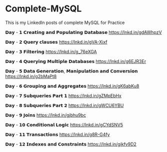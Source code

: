 # Complete-MySQL
This is my LinkedIn posts of complete MySQL for Practice

𝗗𝗮𝘆 - 𝟭 𝗖𝗿𝗲𝗮𝘁𝗶𝗻𝗴 𝗮𝗻𝗱 𝗣𝗼𝗽𝘂𝗹𝗮𝘁𝗶𝗻𝗴 𝗗𝗮𝘁𝗮𝗯𝗮𝘀𝗲 https://lnkd.in/gdAWhpzV

𝗗𝗮𝘆 - 𝟮 𝗤𝘂𝗲𝗿𝘆 𝗰𝗹𝗮𝘂𝘀𝗲𝘀 https://lnkd.in/gVA-Xixf

𝗗𝗮𝘆 - 𝟯 𝗙𝗶𝗹𝘁𝗲𝗿𝗶𝗻𝗴 https://lnkd.in/g_76eXGA

𝗗𝗮𝘆 - 𝟰 𝗤𝘂𝗲𝗿𝘆𝗶𝗻𝗴 𝗠𝘂𝗹𝘁𝗶𝗽𝗹𝗲 𝗗𝗮𝘁𝗮𝗯𝗮𝘀𝗲𝘀 https://lnkd.in/g6EJR3Er

𝗗𝗮𝘆 - 𝟱 𝗗𝗮𝘁𝗮 𝗚𝗲𝗻𝗲𝗿𝗮𝘁𝗶𝗼𝗻, 𝗠𝗮𝗻𝗶𝗽𝘂𝗹𝗮𝘁𝗶𝗼𝗻 𝗮𝗻𝗱 𝗖𝗼𝗻𝘃𝗲𝗿𝘀𝗶𝗼𝗻 https://lnkd.in/g2bMaPt8

𝗗𝗮𝘆 - 𝟲 𝗚𝗿𝗼𝘂𝗽𝗶𝗻𝗴 𝗮𝗻𝗱 𝗔𝗴𝗴𝗿𝗲𝗴𝗮𝘁𝗲𝘀 https://lnkd.in/gK6abKu8

𝗗𝗮𝘆 - 𝟳 𝗦𝘂𝗯𝗾𝘂𝗲𝗿𝗶𝗲𝘀 𝗣𝗮𝗿𝘁 𝟭 https://lnkd.in/gZMpEbHx

𝗗𝗮𝘆 - 𝟴 𝗦𝘂𝗯𝗾𝘂𝗲𝗿𝗶𝗲𝘀 𝗣𝗮𝗿𝘁 𝟮 https://lnkd.in/gWCU6YBU

𝗗𝗮𝘆 - 𝟵 𝗝𝗼𝗶𝗻𝘀 https://lnkd.in/gjbhu9bc

𝗗𝗮𝘆 - 𝟭𝟬 𝗖𝗼𝗻𝗱𝗶𝘁𝗶𝗼𝗻𝗮𝗹 𝗟𝗼𝗴𝗶𝗰 https://lnkd.in/gCYdSNV5

𝗗𝗮𝘆 - 𝟭𝟭 𝗧𝗿𝗮𝗻𝘀𝗮𝗰𝘁𝗶𝗼𝗻𝘀 https://lnkd.in/g8R-G4fy

𝗗𝗮𝘆 - 𝟭𝟮 𝗜𝗻𝗱𝗲𝘅𝗲𝘀 𝗮𝗻𝗱 𝗖𝗼𝗻𝘀𝘁𝗿𝗮𝗶𝗻𝘁𝘀 https://lnkd.in/gikfv9D2

